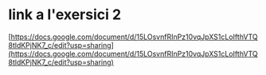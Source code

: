 # link a l'exersici 2

 [https://docs.google.com/document/d/15LOsvnfRInPz10vqJpXS1cLoIfthVTQ8tldKPjNK7_c/edit?usp=sharing](https://docs.google.com/document/d/15LOsvnfRInPz10vqJpXS1cLoIfthVTQ8tldKPjNK7_c/edit?usp=sharing)
